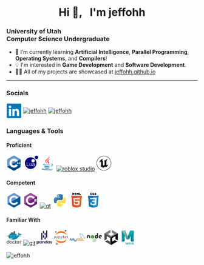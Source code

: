 <h1 align="center">Hi 👋, &nbsp; I'm jeffohh</h1>
<h3 align="left">University of Utah <br> Computer Science Undergraduate</h3>

- 🌱 I’m currently learning **Artificial Intelligence**, **Parallel Programming**, **Operating Systems**, and **Compilers**!
- 💡 I'm interested in **Game Development** and **Software Development**.
- 👨‍💻 All of my projects are showcased at [jeffohh.github.io](https://jeffohh.github.io/)

<hr>

<h3 align="left">Socials</h3>
<p align="left">
    <a href="https://linkedin.com/in/jeffrey-brandon-le" target="_blank"><img
        align="center"
        src="https://raw.githubusercontent.com/devicons/devicon/master/icons/linkedin/linkedin-original.svg"
        alt="jeffrey-brandon-le"
        height="40"
        width="40"
    /></a>
    <a href="https://codeforces.com/profile/jeffohh" target="_blank"><img
        align="center"
        src="https://raw.githubusercontent.com/rahuldkjain/github-profile-readme-generator/master/src/images/icons/Social/codeforces.svg"
        alt="jeffohh"
        height="40"
        width="40"
    /></a>
    <a href="https://www.leetcode.com/jeffohh" target="_blank"><img
        align="center"
        src="https://raw.githubusercontent.com/rahuldkjain/github-profile-readme-generator/master/src/images/icons/Social/leet-code.svg"
        alt="jeffohh"
        height="40"
        width="40"
    /></a>
</p>

<h3 align="left">Languages & Tools</h3>
<h4 align="left">Proficient</h4>
<p align="left">
    <a href="https://cplusplus.com/" target="_blank" rel="noreferrer"><img
        src="https://raw.githubusercontent.com/devicons/devicon/master/icons/cplusplus/cplusplus-original.svg"
        alt="cplusplus"
        width="40"
        height="40"
    /></a>
    <a href="https://www.lua.org/" target="_blank" rel="noreferrer"><img
        src="https://raw.githubusercontent.com/devicons/devicon/master/icons/lua/lua-original.svg"
        alt="lua"
        width="40"
        height="40"
    /></a>
    <a href="https://www.java.com" target="_blank" rel="noreferrer"><img
        src="https://raw.githubusercontent.com/devicons/devicon/master/icons/java/java-original.svg"
        alt="java"
        width="40"
        height="40"
    /></a>
    <a href="https://create.roblox.com/" target="_blank" rel="noreferrer"><img
        src="https://upload.wikimedia.org/wikipedia/commons/e/eb/Roblox_Studio_logo_-_2022.svg"
        alt="roblox studio"
        width="40"
        height="40"
    /></a>
    <a href="https://unrealengine.com/" target="_blank" rel="noreferrer"><img
        src="https://raw.githubusercontent.com/devicons/devicon/master/icons/unrealengine/unrealengine-original.svg"
        alt="unreal engine"
        width="40"
        height="40"
    /></a>
</p>

<h4 align="left">Competent</h4>
<p align="left">
    <a href="https://www.cprogramming.com/" target="_blank" rel="noreferrer"><img
        src="https://raw.githubusercontent.com/devicons/devicon/master/icons/c/c-original.svg"
        alt="c"
        width="40"
        height="40"
    /></a>
    <a href="https://www.w3schools.com/cs/" target="_blank" rel="noreferrer"><img
        src="https://raw.githubusercontent.com/devicons/devicon/master/icons/csharp/csharp-original.svg"
        alt="csharp"
        width="40"
        height="40"
    /></a>
    <a href="https://www.qt.io/" target="_blank" rel="noreferrer"><img
        src="https://upload.wikimedia.org/wikipedia/commons/0/0b/Qt_logo_2016.svg"
        alt="qt"
        width="40"
        height="40"
    /></a>
    <a href="https://www.python.org" target="_blank" rel="noreferrer"><img
        src="https://raw.githubusercontent.com/devicons/devicon/master/icons/python/python-original.svg"
        alt="python"
        width="40"
        height="40"
    /></a>
    <a href="https://www.w3schools.com/html/" target="_blank" rel="noreferrer"><img
        src="https://raw.githubusercontent.com/devicons/devicon/master/icons/html5/html5-original-wordmark.svg"
        alt="html5"
        width="40"
        height="40"
    /></a>
    <a href="https://www.w3schools.com/css/" target="_blank" rel="noreferrer"><img
        src="https://raw.githubusercontent.com/devicons/devicon/master/icons/css3/css3-original-wordmark.svg"
        alt="css3"
        width="40"
        height="40"
    /></a>
</p>

<h4 align="left">Familiar With</h4>
<p align="left">
    <a href="https://www.docker.com/" target="_blank" rel="noreferrer"><img
        src="https://raw.githubusercontent.com/devicons/devicon/master/icons/docker/docker-original-wordmark.svg"
        alt="docker"
        width="40"
        height="40"
    /></a>
    <a href="https://git-scm.com/" target="_blank" rel="noreferrer"><img
        src="https://www.vectorlogo.zone/logos/git-scm/git-scm-icon.svg"
        alt="git"
        width="40"
        height="40"
    /></a>
    <a href="https://pandas.pydata.org/" target="_blank" rel="noreferrer"><img
        src="https://raw.githubusercontent.com/devicons/devicon/master/icons/pandas/pandas-original-wordmark.svg"
        alt="pandas"
        width="40"
        height="40"
    /></a>
    <a href="https://jupyter.org/" target="_blank" rel="noreferrer"><img
        src="https://raw.githubusercontent.com/devicons/devicon/master/icons/jupyter/jupyter-original-wordmark.svg"
        alt="jupyter"
        width="40"
        height="40"
    /></a>
    <a href="https://www.mysql.com/" target="_blank" rel="noreferrer"><img
        src="https://raw.githubusercontent.com/devicons/devicon/master/icons/mysql/mysql-original-wordmark.svg"
        alt="mysql"
        width="40"
        height="40"
    /></a>
    <a href="https://nodejs.org/" target="_blank" rel="noreferrer"><img
        src="https://raw.githubusercontent.com/devicons/devicon/master/icons/nodejs/nodejs-original-wordmark.svg"
        alt="nodejs"
        width="40"
        height="40"
    /></a>
    <a href="https://unity.com/" target="_blank" rel="noreferrer"><img
        src="https://raw.githubusercontent.com/devicons/devicon/master/icons/unity/unity-original.svg"
        alt="unity"
        width="40"
        height="40"
    /></a>
    <a href="https://www.autodesk.com/" target="_blank" rel="noreferrer"><img
        src="https://raw.githubusercontent.com/devicons/devicon/master/icons/maya/maya-original-wordmark.svg"
        alt="maya"
        width="40"
        height="40"
    /></a>
</p>

<p>
    <img
        align="center"
        src="https://github-readme-stats.vercel.app/api/top-langs?username=jeffohh&show_icons=true&locale=en&layout=compact&theme=transparent"
        alt="jeffohh"
    />
</p>
